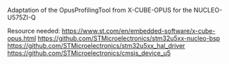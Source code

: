 Adaptation of the OpusProfilingTool from X-CUBE-OPUS for the NUCLEO-U575ZI-Q

Resource needed:
<https://www.st.com/en/embedded-software/x-cube-opus.html>
<https://github.com/STMicroelectronics/stm32u5xx-nucleo-bsp>
<https://github.com/STMicroelectronics/stm32u5xx_hal_driver>
<https://github.com/STMicroelectronics/cmsis_device_u5>